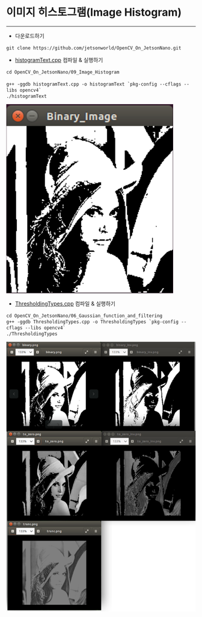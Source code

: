 # 이미지 히스토그램(Image Histogram)
***
* 다운로드하기
```
git clone https://github.com/jetsonworld/OpenCV_On_JetsonNano.git
```

* [histogramText.cpp](https://raw.githubusercontent.com/jetsonworld/OpenCV_On_JetsonNano/master/09_Image_Histogram/histogramText.cpp) 컴파일 & 실행하기
```
cd OpenCV_On_JetsonNano/09_Image_Histogram

g++ -ggdb histogramText.cpp -o histogramText `pkg-config --cflags --libs opencv4`
./histogramText
```
![CreateThresholdLena.png](https://raw.githubusercontent.com/jetsonworld/OpenCV_On_JetsonNano/master/08_Image_Thresholding/CreateThresholdLena.png)

* [ThresholdingTypes.cpp](https://raw.githubusercontent.com/jetsonworld/OpenCV_On_JetsonNano/master/08_Image_Thresholding/ThresholdingTypes.cpp) 컴파일 & 실행하기
```
cd OpenCV_On_JetsonNano/06_Gaussian_function_and_filtering
g++ -ggdb ThresholdingTypes.cpp -o ThresholdingTypes `pkg-config --cflags --libs opencv4`
./ThresholdingTypes
```

![ThresholdingTypes.png](https://raw.githubusercontent.com/jetsonworld/OpenCV_On_JetsonNano/master/08_Image_Thresholding/ThresholdingTypes.png)
